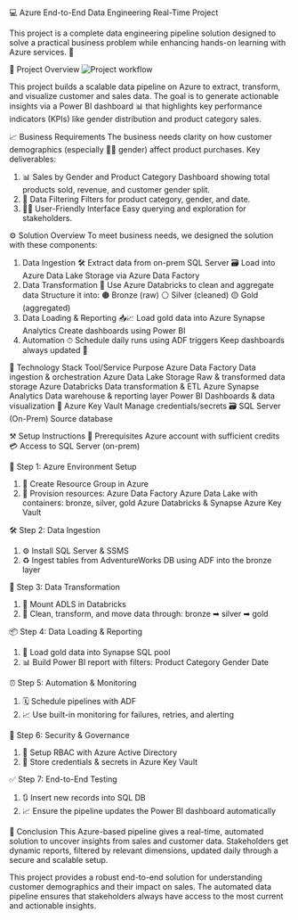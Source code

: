 💻 Azure End-to-End Data Engineering Real-Time Project

This project is a complete data engineering pipeline solution designed to solve a practical business problem while enhancing hands-on learning with Azure services. 🚀

📌 Project Overview
![Project workflow](https://github.com/user-attachments/assets/c48058e7-d469-4878-bbe1-35a2d8dcc8a6)

This project builds a scalable data pipeline on Azure to extract, transform, and visualize customer and sales data. The goal is to generate actionable insights via a Power BI dashboard 📊 that highlights key performance indicators (KPIs) like gender distribution and product category sales.

📈 Business Requirements
The business needs clarity on how customer demographics (especially 👩‍🦰 gender) affect product purchases. Key deliverables:
1. 📊 Sales by Gender and Product Category
Dashboard showing total products sold, revenue, and customer gender split.
2. 🧮 Data Filtering
Filters for product category, gender, and date.
3. 🧑‍💻 User-Friendly Interface
Easy querying and exploration for stakeholders.

⚙ Solution Overview
To meet business needs, we designed the solution with these components:
1. Data Ingestion 🛠
Extract data from on-prem SQL Server 🗃
Load into Azure Data Lake Storage  via
Azure Data Factory 
2. Data Transformation 🔄
Use Azure Databricks  to clean and aggregate data
Structure it into:
🟤 Bronze (raw)
⚪ Silver (cleaned)
🟡 Gold (aggregated)
3. Data Loading & Reporting 📥📈
Load gold data into Azure Synapse Analytics 
Create dashboards using Power BI 
4. Automation ⏱
Schedule daily runs using ADF triggers
Keep dashboards always updated 🔄

🧰 Technology Stack
Tool/Service	Purpose
 Azure Data Factory	Data ingestion & orchestration
 Azure Data Lake Storage	Raw & transformed data storage
 Azure Databricks	Data transformation & ETL
 Azure Synapse Analytics	Data warehouse & reporting layer
 Power BI	Dashboards & data visualization
🔐 Azure Key Vault	Manage credentials/secrets
🗃 SQL Server (On-Prem)	Source database

⚒ Setup Instructions
🔑 Prerequisites
Azure account with sufficient credits 💳
Access to SQL Server (on-prem)

🔷 Step 1: Azure Environment Setup
1. 🔧 Create Resource Group in Azure
2. 🚀 Provision resources:
Azure Data Factory
Azure Data Lake with containers: bronze, silver, gold
Azure Databricks & Synapse
Azure Key Vault

🛠 Step 2: Data Ingestion
1. ⚙ Install SQL Server & SSMS
2. ♻ Ingest tables from AdventureWorks DB using ADF into the bronze layer

🔁 Step 3: Data Transformation
1. 📂 Mount ADLS in Databricks
2. 🧹 Clean, transform, and move data through:
bronze ➡ silver ➡ gold

📦 Step 4: Data Loading & Reporting
1. 🔄 Load gold data into Synapse SQL pool
2. 📊 Build Power BI report with filters:
Product Category
Gender
Date

⏰ Step 5: Automation & Monitoring
1. 🗓 Schedule pipelines with ADF
2. 📈 Use built-in monitoring for failures, retries, and alerting

🔐 Step 6: Security & Governance
1. 👥 Setup RBAC with Azure Active Directory
2. 🔑 Store credentials & secrets in Azure Key Vault

✅ Step 7: End-to-End Testing
1. 🔃 Insert new records into SQL DB
2. 📈 Ensure the pipeline updates the Power BI dashboard automatically

🏁 Conclusion
This Azure-based pipeline gives a real-time, automated solution to uncover insights from sales and customer data. Stakeholders get dynamic reports, filtered by relevant dimensions, updated daily through a secure and scalable setup.


This project provides a robust end-to-end solution for understanding customer demographics and their impact on sales. The automated data pipeline ensures that stakeholders always have access to the most current and actionable insights.
